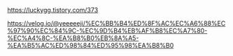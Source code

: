 https://luckygg.tistory.com/373

https://velog.io/@yeeeeeji/%EC%BB%B4%ED%8F%AC%EC%A6%88%EC%97%90%EC%84%9C-%EC%9D%B4%EB%AF%B8%EC%A7%80-%EC%A4%8C-%EA%B8%B0%EB%8A%A5-%EA%B5%AC%ED%98%84%ED%95%98%EA%B8%B0
